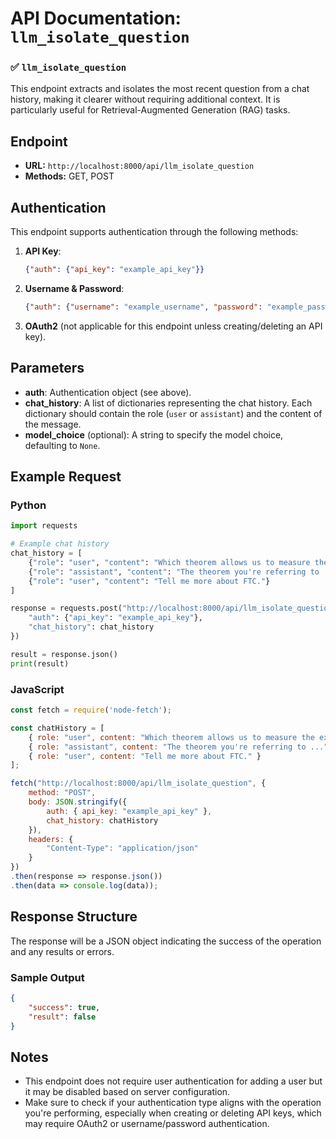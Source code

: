 # API Documentation: `llm_isolate_question`

### ✅ `llm_isolate_question`

This endpoint extracts and isolates the most recent question from a chat history, making it clearer without requiring additional context. It is particularly useful for Retrieval-Augmented Generation (RAG) tasks.

## Endpoint

- **URL:** `http://localhost:8000/api/llm_isolate_question`
- **Methods:** GET, POST

## Authentication

This endpoint supports authentication through the following methods:

1. **API Key**:
    ```json
    {"auth": {"api_key": "example_api_key"}}
    ```

2. **Username & Password**:
    ```json
    {"auth": {"username": "example_username", "password": "example_password"}}
    ```

3. **OAuth2** (not applicable for this endpoint unless creating/deleting an API key).

## Parameters

- **auth**: Authentication object (see above).
- **chat_history**: A list of dictionaries representing the chat history. Each dictionary should contain the role (`user` or `assistant`) and the content of the message.
- **model_choice** (optional): A string to specify the model choice, defaulting to `None`.

## Example Request

### Python
```python
import requests

# Example chat history
chat_history = [
    {"role": "user", "content": "Which theorem allows us to measure the extent to which the fundamental theorem of calculus fails at high dimensional manifolds?"},
    {"role": "assistant", "content": "The theorem you're referring to ..."},
    {"role": "user", "content": "Tell me more about FTC."}
]

response = requests.post("http://localhost:8000/api/llm_isolate_question", json={
    "auth": {"api_key": "example_api_key"},
    "chat_history": chat_history
})

result = response.json()
print(result)
```

### JavaScript
```javascript
const fetch = require('node-fetch');

const chatHistory = [
    { role: "user", content: "Which theorem allows us to measure the extent to which the fundamental theorem of calculus fails at high dimensional manifolds?" },
    { role: "assistant", content: "The theorem you're referring to ..." },
    { role: "user", content: "Tell me more about FTC." }
];

fetch("http://localhost:8000/api/llm_isolate_question", {
    method: "POST",
    body: JSON.stringify({
        auth: { api_key: "example_api_key" },
        chat_history: chatHistory
    }),
    headers: {
        "Content-Type": "application/json"
    }
})
.then(response => response.json())
.then(data => console.log(data));
```

## Response Structure

The response will be a JSON object indicating the success of the operation and any results or errors.

### Sample Output
```json
{
    "success": true,
    "result": false
}
```

## Notes

- This endpoint does not require user authentication for adding a user but it may be disabled based on server configuration.
- Make sure to check if your authentication type aligns with the operation you're performing, especially when creating or deleting API keys, which may require OAuth2 or username/password authentication.